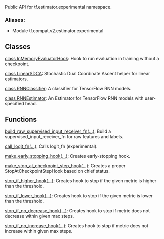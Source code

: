 Public API for tf.estimator.experimental namespace.
### Aliases:
- Module tf.compat.v2.estimator.experimental
## Classes
[class InMemoryEvaluatorHook](https://tensorflow.google.cn/api_docs/python/tf/estimator/experimental/InMemoryEvaluatorHook): Hook to run evaluation in training without a checkpoint.

[class LinearSDCA](https://tensorflow.google.cn/api_docs/python/tf/estimator/experimental/LinearSDCA): Stochastic Dual Coordinate Ascent helper for linear estimators.

[class RNNClassifier](https://tensorflow.google.cn/api_docs/python/tf/estimator/experimental/RNNClassifier): A classifier for TensorFlow RNN models.

[class RNNEstimator](https://tensorflow.google.cn/api_docs/python/tf/estimator/experimental/RNNEstimator): An Estimator for TensorFlow RNN models with user-specified head.

## Functions
[build_raw_supervised_input_receiver_fn(...)](https://tensorflow.google.cn/api_docs/python/tf/estimator/experimental/build_raw_supervised_input_receiver_fn): Build a supervised_input_receiver_fn for raw features and labels.

[call_logit_fn(...)](https://tensorflow.google.cn/api_docs/python/tf/estimator/experimental/call_logit_fn): Calls logit_fn (experimental).

[make_early_stopping_hook(...)](https://tensorflow.google.cn/api_docs/python/tf/estimator/experimental/make_early_stopping_hook): Creates early-stopping hook.

[make_stop_at_checkpoint_step_hook(...)](https://tensorflow.google.cn/api_docs/python/tf/estimator/experimental/make_stop_at_checkpoint_step_hook): Creates a proper StopAtCheckpointStepHook based on chief status.

[stop_if_higher_hook(...)](https://tensorflow.google.cn/api_docs/python/tf/estimator/experimental/stop_if_higher_hook): Creates hook to stop if the given metric is higher than the threshold.

[stop_if_lower_hook(...)](https://tensorflow.google.cn/api_docs/python/tf/estimator/experimental/stop_if_lower_hook): Creates hook to stop if the given metric is lower than the threshold.

[stop_if_no_decrease_hook(...)](https://tensorflow.google.cn/api_docs/python/tf/estimator/experimental/stop_if_no_decrease_hook): Creates hook to stop if metric does not decrease within given max steps.

[stop_if_no_increase_hook(...)](https://tensorflow.google.cn/api_docs/python/tf/estimator/experimental/stop_if_no_increase_hook): Creates hook to stop if metric does not increase within given max steps.

